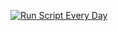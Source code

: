[![Run Script Every Day](https://github.com/nivnetanel/Calmark/actions/workflows/main.yml/badge.svg?branch=main)](https://github.com/nivnetanel/Calmark/actions/workflows/main.yml)
